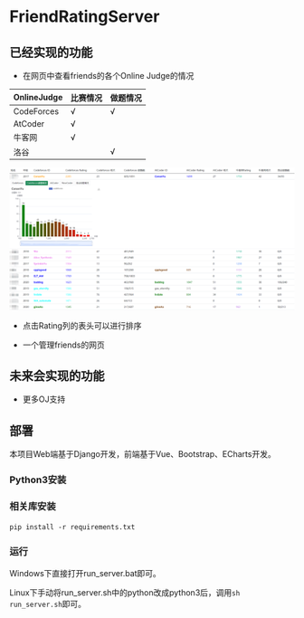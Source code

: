 # FriendRatingServer

## 已经实现的功能

- 在网页中查看friends的各个Online Judge的情况

|OnlineJudge|比赛情况|做题情况|
|----|----|----|
|CodeForces|√|√|
|AtCoder|√| |
|牛客网|√| |
|洛谷| |√|

![](friend_rating_server/static/1.png)

- 点击Rating列的表头可以进行排序

- 一个管理friends的网页

## 未来会实现的功能

- 更多OJ支持

## 部署

本项目Web端基于Django开发，前端基于Vue、Bootstrap、ECharts开发。

### Python3安装

### 相关库安装

`pip install -r requirements.txt`

### 运行

Windows下直接打开run_server.bat即可。

Linux下手动将run_server.sh中的python改成python3后，调用`sh run_server.sh`即可。
